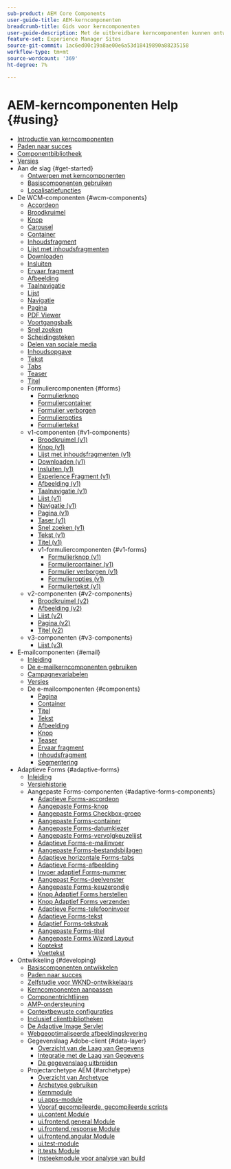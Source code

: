 ```yaml
---
sub-product: AEM Core Components
user-guide-title: AEM-kerncomponenten
breadcrumb-title: Gids voor kerncomponenten
user-guide-description: Met de uitbreidbare kerncomponenten kunnen ontwerpers eenvoudig content maken.
feature-set: Experience Manager Sites
source-git-commit: 1ac6ed00c19a8ae00e6a53d18419890a88235158
workflow-type: tm+mt
source-wordcount: '369'
ht-degree: 7%

---
```



# AEM-kerncomponenten Help {#using}

+ [Introductie van kerncomponenten](introduction.md)
+ [Paden naar succes](developing/success.md)
+ [Componentbibliotheek](https://adobe.com/go/aem_cmp_library)
+ [Versies](versions.md)
+ Aan de slag {#get-started}
   + [Ontwerpen met kerncomponenten](get-started/authoring.md)
   + [Basiscomponenten gebruiken](get-started/using.md)
   + [Localisatiefuncties](get-started/localization.md)
+ De WCM-componenten {#wcm-components}
   + [Accordeon](components/accordion.md)
   + [Broodkruimel](components/breadcrumb.md)
   + [Knop](components/button.md)
   + [Carousel](components/carousel.md)
   + [Container](components/container.md)
   + [Inhoudsfragment](components/content-fragment-component.md)
   + [Lijst met inhoudsfragmenten](components/content-fragment-list.md)
   + [Downloaden](components/download.md)
   + [Insluiten](components/embed.md)
   + [Ervaar fragment](components/experience-fragment.md)
   + [Afbeelding](components/image.md)
   + [Taalnavigatie](components/language-navigation.md)
   + [Lijst](components/list.md)
   + [Navigatie](components/navigation.md)
   + [Pagina](components/page.md)
   + [PDF Viewer](components/pdf-viewer.md)
   + [Voortgangsbalk](components/progress-bar.md)
   + [Snel zoeken](components/quick-search.md)
   + [Scheidingsteken](components/separator.md)
   + [Delen van sociale media](components/sharing.md)
   + [Inhoudsopgave](components/tableofcontents.md)
   + [Tekst](components/text.md)
   + [Tabs](components/tabs.md)
   + [Teaser](components/teaser.md)
   + [Titel](components/title.md)
   + Formuliercomponenten {#forms}
      + [Formulierknop](components/forms/form-button.md)
      + [Formuliercontainer](components/forms/form-container.md)
      + [Formulier verborgen](components/forms/form-hidden.md)
      + [Formulieropties](components/forms/form-options.md)
      + [Formuliertekst](components/forms/form-text.md)
   + v1-componenten {#v1-components}
      + [Broodkruimel (v1)](components/v1/breadcrumb-v1.md)
      + [Knop (v1)](components/v1/button.md)
      + [Lijst met inhoudsfragmenten (v1)](components/v1/content-fragment-list.md)
      + [Downloaden (v1)](components/v1/download.md)
      + [Insluiten (v1)](components/v1/embed.md)
      + [Experience Fragment (v1)](components/v1/experience-fragment.md)
      + [Afbeelding (v1)](components/v1/image-v1.md)
      + [Taalnavigatie (v1)](components/v1/language-navigation.md)
      + [Lijst (v1)](components/v1/list-v1.md)
      + [Navigatie (v1)](components/v1/navigation.md)
      + [Pagina (v1)](components/v1/page-v1.md)
      + [Taser (v1)](components/v1/teaser.md)
      + [Snel zoeken (v1)](components/v1/quick-search.md)
      + [Tekst (v1)](components/v1/text-v1.md)
      + [Titel (v1)](components/v1/title-v1.md)
      + v1-formuliercomponenten {#v1-forms}
         + [Formulierknop (v1)](components/v1/form-button-v1.md)
         + [Formuliercontainer (v1)](components/v1/form-container-v1.md)
         + [Formulier verborgen (v1)](components/v1/form-hidden-v1.md)
         + [Formulieropties (v1)](components/v1/form-options-v1.md)
         + [Formuliertekst (v1)](components/v1/form-text-v1.md)
   + v2-componenten {#v2-components}
      + [Broodkruimel (v2)](components/v2/breadcrumb.md)
      + [Afbeelding (v2)](components/v2/image.md)
      + [Lijst (v2)](components/v2/list.md)
      + [Pagina (v2)](components/v2/page.md)
      + [Titel (v2)](components/v2/title.md)
   + v3-componenten {#v3-components}
      + [Lijst (v3)](components/v3/list.md)
+ E-mailcomponenten {#email}
   + [Inleiding](/help/email/introduction.md)
   + [De e-mailkerncomponenten gebruiken](/help/email/using.md)
   + [Campagnevariabelen](/help/email/campaign-variables.md)
   + [Versies](/help/email/versions.md)
   + De e-mailcomponenten {#components}
      + [Pagina](/help/email/components/page.md)
      + [Container](/help/email/components/container.md)
      + [Titel](/help/email/components/title.md)
      + [Tekst](/help/email/components/text.md)
      + [Afbeelding](/help/email/components/image.md)
      + [Knop](/help/email/components/button.md)
      + [Teaser](/help/email/components/teaser.md)
      + [Ervaar fragment](/help/email/components/experience-fragment.md)
      + [Inhoudsfragment](/help/email/components/content-fragment.md)
      + [Segmentering](/help/email/components/segmentation.md)
+ Adaptieve Forms {#adaptive-forms}
   + [Inleiding](/help/adaptive-forms/introduction.md)
   + [Versiehistorie](/help/adaptive-forms/version.md)
   + Aangepaste Forms-componenten {#adaptive-forms-components}
      + [Adaptieve Forms-accordeon](/help/adaptive-forms/components/accordion.md)
      + [Aangepaste Forms-knop](/help/adaptive-forms/components/button.md)
      + [Aangepaste Forms Checkbox-groep](/help/adaptive-forms/components/checkbox-group.md)
      + [Aangepaste Forms-container](/help/adaptive-forms/components/form-container.md)
      + [Aangepaste Forms-datumkiezer](/help/adaptive-forms/components/date-picker.md)
      + [Aangepaste Forms-vervolgkeuzelijst](/help/adaptive-forms/components/drop-down.md)
      + [Adaptieve Forms-e-mailinvoer](/help/adaptive-forms/components/email-input.md)
      + [Aangepaste Forms-bestandsbijlagen](/help/adaptive-forms/components/file-attachment.md)
      + [Adaptieve horizontale Forms-tabs](/help/adaptive-forms/components/horizontal-tabs.md)
      + [Adaptieve Forms-afbeelding](/help/adaptive-forms/components/image.md)
      + [Invoer adaptief Forms-nummer](/help/adaptive-forms/components/number-input.md)
      + [Aangepast Forms-deelvenster](/help/adaptive-forms/components/panel-container.md)
      + [Aangepaste Forms-keuzerondje](/help/adaptive-forms/components/radio-button.md)
      + [Knop Adaptief Forms herstellen](/help/adaptive-forms/components/reset-button.md)
      + [Knop Adaptief Forms verzenden](/help/adaptive-forms/components/submit-button.md)
      + [Adaptieve Forms-telefooninvoer](/help/adaptive-forms/components/telephone-input.md)
      + [Adaptieve Forms-tekst](/help/adaptive-forms/components/text.md)
      + [Adaptief Forms-tekstvak](/help/adaptive-forms/components/text-input.md)
      + [Aangepaste Forms-titel](/help/adaptive-forms/components/title.md)
      + [Aangepaste Forms Wizard Layout](/help/adaptive-forms/components/wizard.md)
      + [Koptekst](/help/adaptive-forms/components/header.md)
      + [Voettekst](/help/adaptive-forms/components/footer.md)
+ Ontwikkeling {#developing}
   + [Basiscomponenten ontwikkelen](developing/overview.md)
   + [Paden naar succes](https://experienceleague.adobe.com/docs/experience-manager-core-components/using/success.html)
   + [Zelfstudie voor WKND-ontwikkelaars](https://experienceleague.adobe.com/docs/experience-manager-learn/getting-started-wknd-tutorial-develop/overview.html)
   + [Kerncomponenten aanpassen](developing/customizing.md)
   + [Componentrichtlijnen](developing/guidelines.md)
   + [AMP-ondersteuning](developing/amp.md)
   + [Contextbewuste configuraties](developing/context-aware-configs.md)
   + [Inclusief clientbibliotheken](developing/including-clientlibs.md)
   + [De Adaptive Image Servlet](/help/developing/adaptive-image-servlet.md)
   + [Webgeoptimaliseerde afbeeldingslevering](/help/developing/web-optimized-image-delivery.md)
   + Gegevenslaag Adobe-client {#data-layer}
      + [Overzicht van de Laag van Gegevens](developing/data-layer/overview.md)
      + [Integratie met de Laag van Gegevens](developing/data-layer/integrations.md)
      + [De gegevenslaag uitbreiden](developing/data-layer/extending.md)
   + Projectarchetype AEM {#archetype}
      + [Overzicht van Archetype](developing/archetype/overview.md)
      + [Archetype gebruiken](developing/archetype/using.md)
      + [Kernmodule](developing/archetype/core.md)
      + [ui.apps-module](developing/archetype/uiapps.md)
      + [Vooraf gecompileerde, gecompileerde scripts](developing/archetype/precompiled-bundled-scripts.md)
      + [ui.content Module](developing/archetype/uicontent.md)
      + [ui.frontend.general Module](developing/archetype/uifrontend.md)
      + [ui.frontend.response Module](developing/archetype/uifrontend-react.md)
      + [ui.frontend.angular Module](developing/archetype/uifrontend-angular.md)
      + [ui.test-module](developing/archetype/uitests.md)
      + [it.tests Module](developing/archetype/ittests.md)
      + [Insteekmodule voor analyse van build](developing/archetype/build-analyzer-maven-plugin.md)
